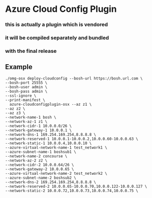 # Azure Cloud Config Plugin

### this is actually a plugin which is vendored
### it will be compiled separately and bundled
### with the final release


## Example
```
./omg-osx deploy-cloudconfig --bosh-url https://bosh.url.com \
--bosh-port 25555 \
--bosh-user admin \
--bosh-pass admin \
--ssl-ignore \
--print-manifest \
  azure-cloudconfigplugin-osx --az z1 \
--az z2 \
--az z3 \
--network-name-1 bosh \
--network-az-1 z1 \
--network-cidr-1 10.0.0.0/26 \
--network-gateway-1 10.0.0.1 \
--network-dns-1 169.254.169.254,8.8.8.8 \
--network-reserved-1 10.0.0.1-10.0.0.2,10.0.0.60-10.0.0.63 \
--network-static-1 10.0.0.4,10.0.0.10 \
--azure-virtual-network-name-1 test_network1 \
--azure-subnet-name-1 boshsub1 \
--network-name-2 concourse \
--network-az-2 z2 \
--network-cidr-2 10.0.0.64/26 \
--network-gateway-2 10.0.0.65 \
--azure-virtual-network-name-2 test_network2 \
--azure-subnet-name-2 boshsub2 \
--network-dns-2 169.254.169.254,8.8.8.8 \
--network-reserved-2 10.0.0.65-10.0.0.70,10.0.0.122-10.0.0.127 \
--network-static-2 10.0.0.72,10.0.0.73,10.0.0.74,10.0.0.75 \
```
